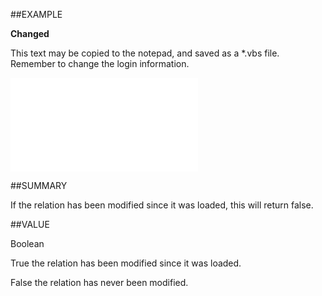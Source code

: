
##EXAMPLE

**Changed**

This text may be copied to the notepad, and saved as a *.vbs file. Remember to change the login information.

![](..\..\Examples\vbs\SORelation.Changed.vbs.txt)


##SUMMARY

If the relation has been modified since it was loaded, this will return false.


##VALUE

Boolean


True  the relation has been modified since it was loaded.


False  the relation has never been modified.

